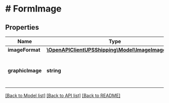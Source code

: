# # FormImage

## Properties

Name | Type | Description | Notes
------------ | ------------- | ------------- | -------------
**imageFormat** | [**\OpenAPIClientUPSShipping\Model\ImageImageFormat**](ImageImageFormat.md) |  |
**graphicImage** | **string** | Base 64 encoded International forms image. |

[[Back to Model list]](../../README.md#models) [[Back to API list]](../../README.md#endpoints) [[Back to README]](../../README.md)

